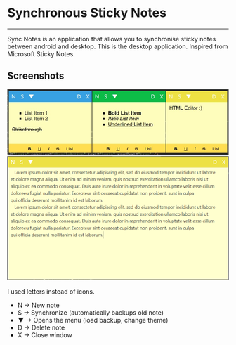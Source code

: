 # Synchronous Sticky Notes
***
Sync Notes is an application that allows you to synchronise sticky notes between android and desktop. This is the desktop application.
Inspired from Microsoft Sticky Notes.

## Screenshots
<img src="screenshots/sync-notes-05.png" alt="Three Colored Theme"/>
<img src="screenshots/sync-notes-03.png" alt="Expanded View"/>

I used letters instead of icons. <br>

* N  -> New note<br>
* S  -> Synchronize (automatically backups old note)<br>
* ▼  -> Opens the menu (load backup, change theme)<br>
* D  -> Delete note<br>
* X  -> Close window<br>
